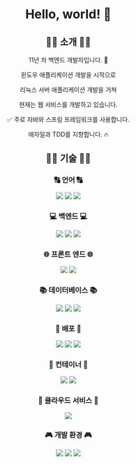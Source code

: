 
<div align="center">

# Hello, world! 👋

## 🙋‍♂️ 소개 🙆‍♂️

11년 차 백엔드 개발자입니다. 🐲

윈도우 애플리케이션 개발을 시작으로

리눅스 서버 애플리케이션 개발을 거쳐

현재는 웹 서비스를 개발하고 있습니다.

✅ 주로 자바와 스프링 프레임워크를 사용합니다.

애자일과 TDD를 지향합니다. 🔥

## 👨‍💻 기술 👨‍🔬

### 🔠 언어 🔠

<img src="https://img.shields.io/badge/Java-f89820?style=flat&logo=java&logoColor=white" />

<img src="https://img.shields.io/badge/JavaScript-F7DF1E?style=flat&logo=javascript&logoColor=white" />

<img src="https://img.shields.io/badge/Kotlin-7F52FF?style=flat&logo=kotlin&logoColor=white" />

### 💻 백엔드 💻

<img src="https://img.shields.io/badge/Spring Boot-6DB33F?style=flat&logo=springboot&logoColor=white" />

<img src="https://img.shields.io/badge/Node.js-339933?style=flat&logo=nodedotjs&logoColor=white" />

<img src="https://img.shields.io/badge/Express-000000?style=flat&logo=express&logoColor=white" />

### 🌐 프론트 엔드 🌐

<img src="https://img.shields.io/badge/Vue.js-4FC08D?style=flat&logo=vuedotjs&logoColor=white" />

<img src="https://img.shields.io/badge/React-61DAFB?style=flat&logo=react&logoColor=white" />

### 📚 데이터베이스 📚

<img src="https://img.shields.io/badge/MySql-4479A1?style=flat&logo=mysql&logoColor=white" />

<img src="https://img.shields.io/badge/Oracle-F80000?style=flat&logo=oracle&logoColor=white" />

<img src="https://img.shields.io/badge/MongoDB-47A248?style=flat&logo=mongodb&logoColor=white" />

### 🚀 배포 🚀

<img src="https://img.shields.io/badge/Ansible-EE0000?style=flat&logo=ansible&logoColor=white" />

<img src="https://img.shields.io/badge/Jenkins-D24939?style=flat&logo=jenkins&logoColor=white" />

<img src="https://img.shields.io/badge/Bamboo-0052CC?style=flat&logo=bamboo&logoColor=white" />

### 🐳 컨테이너 🐙

<img src="https://img.shields.io/badge/Docker-2496ED?style=flat&logo=docker&logoColor=white" />

<img src="https://img.shields.io/badge/Kubernetes-326CE5?style=flat&logo=kubernetes&logoColor=white" />

### 🌌 클라우드 서비스 🌌

<img src="https://img.shields.io/badge/Amazon AWS-FF9900?style=flat&logo=amazonaws&logoColor=white" />

### 🎮 개발 환경 🎮

<img src="https://img.shields.io/badge/IntelliJ IDEA-000000?style=flat&logo=intellijidea&logoColor=white" />

<img src="https://img.shields.io/badge/WebStorm-000000?style=flat&logo=webstorm&logoColor=white" />

<img src="https://img.shields.io/badge/DataGrip-000000?style=flat&logo=datagrip&logoColor=white" />

</div>
